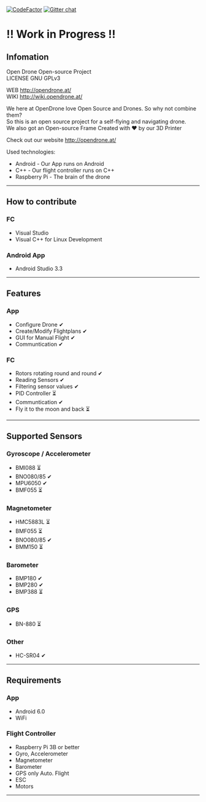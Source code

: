 [![CodeFactor](https://www.codefactor.io/Content/badges/A.svg)](https://www.codefactor.io/repository/github/opendroneat/opendrone-flightcontroller/overview/develop)
[![Gitter chat](https://badges.gitter.im/USER/REPO.png)](https://gitter.im/OpenDroneAT/Lobby "Gitter chat")
  
# !! Work in Progress !!  
## Infomation
  
Open Drone Open-source Project  
LICENSE GNU GPLv3  
  
WEB http://opendrone.at/  
WIKI  http://wiki.opendrone.at/

We here at OpenDrone love Open Source and Drones. So why not combine them?  
So this is an open source project for a self-flying and navigating drone.  
We also got an Open-source Frame Created with ❤️ by our 3D Printer  

Check out our website http://opendrone.at/  

Used technologies:  
* Android - Our App runs on Android  
* C++ - Our flight controller runs on C++  
* Raspberry Pi - The brain of the drone  
---  
## How to contribute  
### FC  
* Visual Studio  
* Visual C++ for Linux Development  
### Android App  
* Android Studio 3.3  
---  
## Features  
### App
* Configure Drone ✔  
* Create/Modify Flightplans ✔   
* GUI for Manual Flight ✔  
* Communtication ✔  
### FC  
* Rotors rotating round and round ✔  
* Reading Sensors ✔  
* Filtering sensor values ✔ 
* PID Controller ⏳  
* Communtication ✔
* Fly it to the moon and back ⏳
---  
## Supported Sensors  
### Gyroscope / Accelerometer  
* BMI088 ⏳  
* BNO080/85 ✔  
* MPU6050 ✔  
* BMF055 ⏳  
### Magnetometer  
* HMC5883L ⏳  
* BMF055 ⏳  
* BNO080/85 ✔  
* BMM150 ⏳  
### Barometer  
* BMP180 ✔  
* BMP280 ✔  
* BMP388 ⏳  
### GPS
* BN-880 ⏳ 
### Other
* HC-SR04 ✔  
---  
## Requirements  
### App  
* Android 6.0  
* WiFi  
### Flight Controller  
* Raspberry Pi 3B or better
* Gyro, Accelerometer
* Magnetometer
* Barometer
* GPS only Auto. Flight
* ESC
* Motors  
  
---
